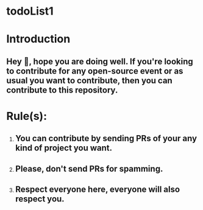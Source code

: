# todoList1

# Introduction
## Hey 👋, hope you are doing well. If you're looking to contribute for any open-source event or as usual you want to contribute, then you can contribute to this repository. 

# Rule(s):
1. ## You can contribute by sending PRs of your any kind of project you want.
2. ## Please, don't send PRs for spamming.
3. ## Respect everyone here, everyone will also respect you.
